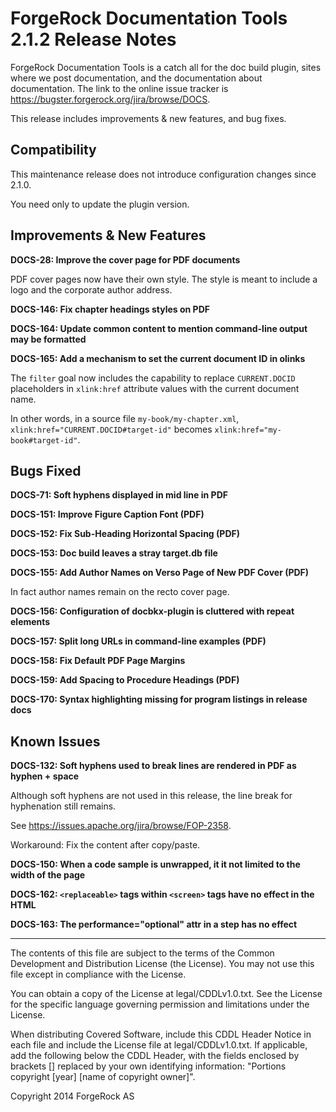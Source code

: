 # ForgeRock Documentation Tools 2.1.2 Release Notes

ForgeRock Documentation Tools is a catch all for the doc build plugin,
sites where we post documentation, and the documentation about
documentation. The link to the online issue tracker is
<https://bugster.forgerock.org/jira/browse/DOCS>.

This release includes improvements & new features, and bug fixes.

## Compatibility

This maintenance release does not introduce configuration changes since 2.1.0.

You need only to update the plugin version.


## Improvements & New Features

**DOCS-28: Improve the cover page for PDF documents**

PDF cover pages now have their own style.
The style is meant to include a logo and the corporate author address.

**DOCS-146: Fix chapter headings styles on PDF**

**DOCS-164: Update common content to mention command-line output may be formatted**

**DOCS-165: Add a mechanism to set the current document ID in olinks**

The `filter` goal now includes the capability
to replace `CURRENT.DOCID` placeholders in `xlink:href` attribute values
with the current document name.

In other words, in a source file `my-book/my-chapter.xml`,
`xlink:href="CURRENT.DOCID#target-id"` becomes `xlink:href="my-book#target-id"`.


## Bugs Fixed

**DOCS-71: Soft hyphens displayed in mid line in PDF**

**DOCS-151: Improve Figure Caption Font (PDF)**

**DOCS-152: Fix Sub-Heading Horizontal Spacing (PDF)**

**DOCS-153: Doc build leaves a stray target.db file**

**DOCS-155: Add Author Names on Verso Page of New PDF Cover (PDF)**

In fact author names remain on the recto cover page.

**DOCS-156: Configuration of docbkx-plugin is cluttered with repeat elements**

**DOCS-157: Split long URLs in command-line examples (PDF)**

**DOCS-158: Fix Default PDF Page Margins**

**DOCS-159: Add Spacing to Procedure Headings (PDF)**

**DOCS-170: Syntax highlighting missing for program listings in release docs**


## Known Issues

**DOCS-132: Soft hyphens used to break lines are rendered in PDF as hyphen + space**

Although soft hyphens are not used in this release,
the line break for hyphenation still remains.

See <https://issues.apache.org/jira/browse/FOP-2358>.

Workaround: Fix the content after copy/paste.

**DOCS-150: When a code sample is unwrapped, it it not limited to the width of the page**

**DOCS-162: `<replaceable>` tags within `<screen>` tags have no effect in the HTML**

**DOCS-163: The performance="optional" attr in a step has no effect**


* * *

The contents of this file are subject to the terms of the Common Development and
Distribution License (the License). You may not use this file except in compliance with the
License.

You can obtain a copy of the License at legal/CDDLv1.0.txt. See the License for the
specific language governing permission and limitations under the License.

When distributing Covered Software, include this CDDL Header Notice in each file and include
the License file at legal/CDDLv1.0.txt. If applicable, add the following below the CDDL
Header, with the fields enclosed by brackets [] replaced by your own identifying
information: "Portions copyright [year] [name of copyright owner]".

Copyright 2014 ForgeRock AS
